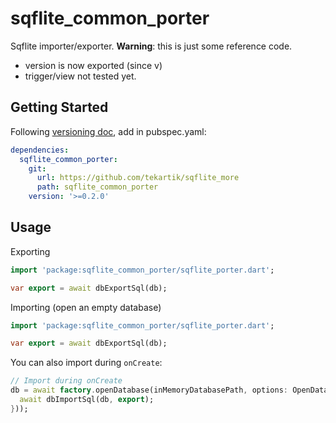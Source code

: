 # sqflite_common_porter

Sqflite importer/exporter.
**Warning**: this is just some reference code.
* version is now exported (since v)
* trigger/view not tested yet.

## Getting Started

Following [versioning doc](https://github.com/tekartik/common.dart/blob/main/doc/tekartik_versioning.md), add in pubspec.yaml:

````yaml
dependencies:
  sqflite_common_porter:
    git:
      url: https://github.com/tekartik/sqflite_more
      path: sqflite_common_porter
    version: '>=0.2.0'
````

## Usage

Exporting

```dart
import 'package:sqflite_common_porter/sqflite_porter.dart';

var export = await dbExportSql(db);
```

Importing (open an empty database)

```dart
import 'package:sqflite_common_porter/sqflite_porter.dart';

var export = await dbExportSql(db);
```
You can also import during `onCreate`:

```dart
// Import during onCreate
db = await factory.openDatabase(inMemoryDatabasePath, options: OpenDatabaseOptions(version: 1, onCreate: (db, _) async {
  await dbImportSql(db, export);
}));
```
